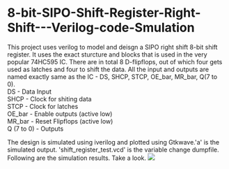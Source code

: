 # 8-bit-SIPO-Shift-Register-Right-Shift---Verilog-code-Smulation
This project uses verilog to model and deisgn a SIPO right shift 8-bit shift register. It uses the exact sturcture and blocks that is used in the very popular 74HC595 IC. There are in total 8 D-flipflops, out of which four gets used as latches and four to shift the data. All the input and outputs are named exactly same as the IC - DS, SHCP, STCP, OE_bar, MR_bar, Q(7 to 0). 
</br>
DS - Data Input  
SHCP - Clock for shiting data  
STCP - Clock for latches  
OE_bar - Enable outputs (active low)  
MR_bar - Reset Flipflops (active low)  
Q (7 to 0) - Outputs  

The design is simulated using iverilog and plotted using Gtkwave.'a' is the simulated output. 'shift_register_test.vcd' is the variable change dumpfile.  
Following are the simulation results. Take a look.
![](https://github.com/souvicksaha95/8-bit-SIPO-Shift-Register-Right-Shift---Verilog-code-Smulation/blob/master/Sim_result_dumpfile.JPG)
